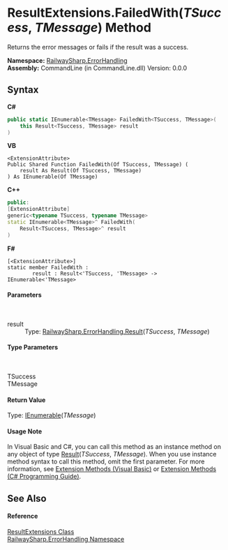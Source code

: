 # ResultExtensions.FailedWith(*TSuccess*, *TMessage*) Method 
 

Returns the error messages or fails if the result was a success.

**Namespace:**&nbsp;<a href="N_RailwaySharp_ErrorHandling">RailwaySharp.ErrorHandling</a><br />**Assembly:**&nbsp;CommandLine (in CommandLine.dll) Version: 0.0.0

## Syntax

**C#**<br />
``` C#
public static IEnumerable<TMessage> FailedWith<TSuccess, TMessage>(
	this Result<TSuccess, TMessage> result
)

```

**VB**<br />
``` VB
<ExtensionAttribute>
Public Shared Function FailedWith(Of TSuccess, TMessage) ( 
	result As Result(Of TSuccess, TMessage)
) As IEnumerable(Of TMessage)
```

**C++**<br />
``` C++
public:
[ExtensionAttribute]
generic<typename TSuccess, typename TMessage>
static IEnumerable<TMessage>^ FailedWith(
	Result<TSuccess, TMessage>^ result
)
```

**F#**<br />
``` F#
[<ExtensionAttribute>]
static member FailedWith : 
        result : Result<'TSuccess, 'TMessage> -> IEnumerable<'TMessage> 

```


#### Parameters
&nbsp;<dl><dt>result</dt><dd>Type: <a href="T_RailwaySharp_ErrorHandling_Result_2">RailwaySharp.ErrorHandling.Result</a>(*TSuccess*, *TMessage*)<br /></dd></dl>

#### Type Parameters
&nbsp;<dl><dt>TSuccess</dt><dd /><dt>TMessage</dt><dd /></dl>

#### Return Value
Type: <a href="https://docs.microsoft.com/dotnet/api/system.collections.generic.ienumerable-1" target="_blank">IEnumerable</a>(*TMessage*)

#### Usage Note
In Visual Basic and C#, you can call this method as an instance method on any object of type <a href="T_RailwaySharp_ErrorHandling_Result_2">Result</a>(*TSuccess*, *TMessage*). When you use instance method syntax to call this method, omit the first parameter. For more information, see <a href="https://docs.microsoft.com/dotnet/visual-basic/programming-guide/language-features/procedures/extension-methods">Extension Methods (Visual Basic)</a> or <a href="https://docs.microsoft.com/dotnet/csharp/programming-guide/classes-and-structs/extension-methods">Extension Methods (C# Programming Guide)</a>.

## See Also


#### Reference
<a href="T_RailwaySharp_ErrorHandling_ResultExtensions">ResultExtensions Class</a><br /><a href="N_RailwaySharp_ErrorHandling">RailwaySharp.ErrorHandling Namespace</a><br />